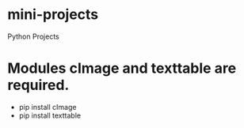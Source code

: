 # mini-projects
Python Projects

# Modules cImage and texttable are required.

- pip install cImage
- pip install texttable
